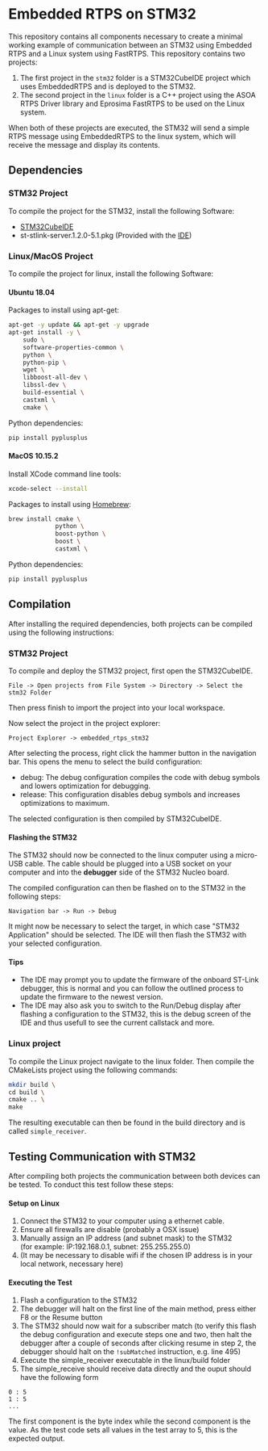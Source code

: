 # Embedded RTPS on STM32
This repository contains all components necessary to create a minimal working example of communication between an STM32 using Embedded RTPS and a Linux system using FastRTPS. This repository contains two projects:
1. The first project in the `stm32` folder is a STM32CubeIDE project which uses EmbeddedRTPS and is deployed to the STM32.
2. The second project in the `linux` folder is a C++ project using the ASOA RTPS Driver library and Eprosima FastRTPS to be used on the Linux system.

When both of these projects are executed, the STM32 will send a simple RTPS message using EmbeddedRTPS to the linux system, which will receive the message and display its contents.


## Dependencies
### STM32 Project
To compile the project for the STM32, install the following Software:
- [STM32CubeIDE](https://www.st.com/en/development-tools/stm32cubeide.html)
- st-stlink-server.1.2.0-5.1.pkg (Provided with the [IDE](https://www.st.com/en/development-tools/stm32cubeide.html))

### Linux/MacOS Project
To compile the project for linux, install the following Software:

#### Ubuntu 18.04
Packages to install using apt-get:
```bash
apt-get -y update && apt-get -y upgrade
apt-get install -y \
    sudo \
    software-properties-common \
    python \
    python-pip \
    wget \
    libboost-all-dev \
    libssl-dev \
    build-essential \
    castxml \
    cmake \
```
Python dependencies:
```bash
pip install pyplusplus 
```

#### MacOS 10.15.2 
Install XCode command line tools:
```bash
xcode-select --install
```

Packages to install using [Homebrew](https://brew.sh/index_de):
```bash
brew install cmake \
             python \
             boost-python \
             boost \
             castxml \
```

Python dependencies:
```bash
pip install pyplusplus 
```


## Compilation
After installing the required dependencies, both projects can be compiled using the following instructions:

### STM32 Project
To compile and deploy the STM32 project, first open the STM32CubeIDE.
```
File -> Open projects from File System -> Directory -> Select the stm32 Folder 
```
Then press finish to import the project into your local workspace.

Now select the project in the project explorer:
```
Project Explorer -> embedded_rtps_stm32
```
After selecting the process, right click the hammer button in the navigation bar. 
This opens the menu to select the build configuration:
 - debug: The debug configuration compiles the code with debug symbols and lowers optimization for debugging.
 - release: This configuration disables debug symbols and increases optimizations to maximum.

The selected configuration is then compiled by STM32CubeIDE. 

#### Flashing the STM32
The STM32 should now be connected to the linux computer using a micro-USB cable. The cable should be plugged into a USB socket on your computer and into the __debugger__ side of the STM32 Nucleo board.

The compiled configuration can then be flashed on to the STM32 in the following steps:
```
Navigation bar -> Run -> Debug
```
It might now be necessary to select the target, in which case "STM32 Application" should be selected. The IDE will then flash the STM32 with your selected configuration. 

#### Tips
- The IDE may prompt you to update the firmware of the onboard ST-Link debugger, this is normal and you can follow the outlined process to update the firmware to the newest version.
- The IDE may also ask you to switch to the Run/Debug display after flashing a configuration to the STM32, this is the debug screen of the IDE and thus usefull to see the current callstack and more.

### Linux project

To compile the Linux project navigate to the linux folder. Then compile the CMakeLists project using the following commands:
```bash
mkdir build \
cd build \
cmake .. \
make 
```

The resulting executable can then be found in the build directory and is called `simple_receiver`. 

## Testing Communication with STM32

After compiling both projects the communication between both devices can be tested. To conduct this test follow these steps:

#### Setup on Linux
1. Connect the STM32 to your computer using a ethernet cable.
2. Ensure all firewalls are disable (probably a OSX issue)
3. Manually assign an IP address (and subnet mask) to the STM32 <br>
   (for example: IP:192.168.0.1, subnet: 255.255.255.0) 
4. (It may be necessary to disable wifi if the chosen IP address is in your local network, necessary here)

#### Executing the Test

1. Flash a configuration to the STM32
2. The debugger will halt on the first line of the main method, press either F8 or the Resume button
3. The STM32 should now wait for a subscriber match (to verify this flash the debug configuration and execute steps one and two, then halt the debugger after a couple of seconds after clicking resume in step 2, the debugger should halt on the `!subMatched` instruction, e.g. line 495)
4. Execute the simple_receiver executable in the linux/build folder
5. The simple_receive should receive data directly and the ouput should have the following form <br>
``` 
0 : 5 
1 : 5 
...
```
The first component is the byte index while the second component is the value. As the test code sets all values in the test array to 5, this is the expected output.